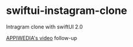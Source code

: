 # swiftui-instagram-clone
Intragram clone with swiftUI 2.0

[APPIWEDIA's video](https://youtu.be/hK1uiN0peGk) follow-up
